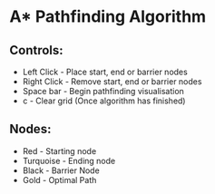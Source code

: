 # A* Pathfinding Algorithm

## Controls:

- Left Click - Place start, end or barrier nodes
- Right Click - Remove start, end or barrier nodes
- Space bar - Begin pathfinding visualisation
- c - Clear grid (Once algorithm has finished)

## Nodes:

- Red - Starting node
- Turquoise - Ending node
- Black - Barrier Node
- Gold - Optimal Path
